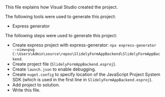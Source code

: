 This file explains how Visual Studio created the project.

The following tools were used to generate this project:
- Express generator

The following steps were used to generate this project:
- Create express project with express-generator: `npx express-generator --view=pug C:\Users\Admin\source\repos\SlidelyFormAppBackend\SlidelyFormAppBackend`.
- Create project file (`SlidelyFormAppBackend.esproj`).
- Create `launch.json` to enable debugging.
- Create `nuget.config` to specify location of the JavaScript Project System SDK (which is used in the first line in `SlidelyFormAppBackend.esproj`).
- Add project to solution.
- Write this file.
